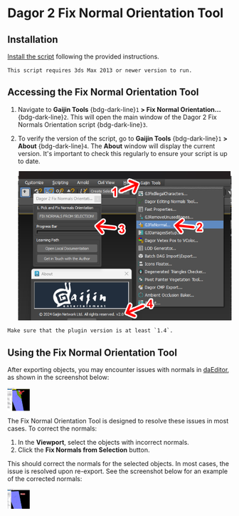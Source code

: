 # Dagor 2 Fix Normal Orientation Tool

## Installation

[Install the script](installation.md) following the provided instructions.

```{important}
This script requires 3ds Max 2013 or newer version to run.
```

## Accessing the Fix Normal Orientation Tool

1. Navigate to **Gaijin Tools** {bdg-dark-line}`1` **> Fix Normal
   Orientation...** {bdg-dark-line}`2`. This will open the main window of the
   Dagor 2 Fix Normals Orientation script {bdg-dark-line}`3`.

2. To verify the version of the script, go to **Gaijin Tools**
   {bdg-dark-line}`1` **> About** {bdg-dark-line}`4`. The **About** window will
   display the current version. It's important to check this regularly to ensure
   your script is up to date.

   <img src="_images/fix_normal_orient_01.png" alt="Fix Normal Orientation Tool" align="center">


```{note}
Make sure that the plugin version is at least `1.4`.
```

## Using the Fix Normal Orientation Tool

After exporting objects, you may encounter issues with normals in
[daEditor](../../../daeditor/daeditor/daeditor.md), as shown in the screenshot
below:

<img src="_images/fix_normal_orient_02.png" alt="Fix Normal Orientation Tool" align="center" width="50em">

The Fix Normal Orientation Tool is designed to resolve these issues in most
cases. To correct the normals:

1. In the **Viewport**, select the objects with incorrect normals.
2. Click the **Fix Normals from Selection** button.

This should correct the normals for the selected objects. In most cases, the
issue is resolved upon re-export. See the screenshot below for an example of the
corrected normals:

<img src="_images/fix_normal_orient_03.png" alt="Fix Normal Orientation Tool" align="center" width="50em">


